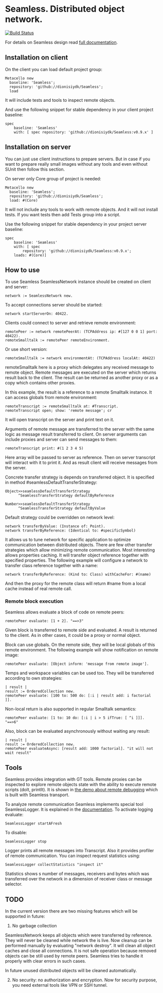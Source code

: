 # Seamless. Distributed object network.
[![Build Status](https://travis-ci.org/dionisiydk/Seamless.svg?branch=master)](https://travis-ci.org/dionisiydk/Seamless)

For details on Seamless design read [full documentation](https://github.com/SquareBracketAssociates/Booklet-Infrastructure).

## Installation on client
On the client you can load default project group: 
```Smalltalk
Metacello new
  baseline: 'Seamless';
  repository: 'github://dionisiydk/Seamless';
  load
```
It will include tests and tools to inspect remote objects.

And use the following snippet for stable dependency in your client project baseline:
```Smalltalk
spec
    baseline: 'Seamless'
    with: [ spec repository: 'github://dionisiydk/Seamless:v0.9.x' ]
```
## Installation on server
You can just use client instructions to prepare servers. But in case if you want to prepare really small images without any tools and even without SUnit then follow this section.

On server only Core group of project is needed:
```Smalltalk
Metacello new
  baseline: 'Seamless';
  repository: 'github://dionisiydk/Seamless';
  load: #(Core)
```
It will not include any tools to work with remote objects. And it will not install tests. If you want tests then add Tests group into a script.

Use the following snippet for stable dependency in your project server baseline:
```Smalltalk
spec
    baseline: 'Seamless'
    with: [ spec 
        repository: 'github://dionisiydk/Seamless:v0.9.x';
	loads: #(Core)]
```

## How to use
To use Seamless SeamlessNetwork instance should be created on client and server:
```Smalltalk
network := SeamlessNetwork new.
```
To accept connections server should be started:
```Smalltalk
network startServerOn: 40422.
```
Clients could connect to server and retrieve remote environment:
```Smalltalk
remotePeer := network remotePeerAt: (TCPAddress ip: #[127 0 0 1] port: 40422).
remoteSmalltalk := remotePeer remoteEnvironment.
```
Or use short version:
```Smalltalk
remoteSmalltalk := network environmentAt: (TCPAddress localAt: 40422)
```
remoteSmalltalk here is a proxy which delegates any received message to remote object. Remote messages are executed on the server which returns result back to the client. The result can be returned as another proxy or as a copy which contains other proxies.

In this example, the result is a reference to a remote Smalltalk instance. It can access globals from remote environment:
```Smalltalk
remoteTranscript := remoteSmalltalk at: #Transcript.
remoteTranscript open; show: 'remote message'; cr
```
It will open transcript on the server and print text on it.

Arguments of remote message are transferred to the server with the same logic as message result transferred to client. On server arguments can include proxies and server can send messages to them:
```Smalltalk
remoteTranscript print: #(1 2 3 4 5)
```
Here array will be passed to server as reference. Then on server transcript will interact with it to print it. And as result client will receive messages from the server.

Concrete transfer strategy is depends on transferred object. It is specified in method #seamlessDefaultTransferStrategy:
```Smalltalk
Object>>seamlessDefaultTransferStrategy
      ^SeamlessTransferStrategy defaultByReference

Number>>seamlessDefaultTransferStrategy
      ^SeamlessTransferStrategy defaultByValue
```
Default strategy could be overridden on network level:
```Smalltalk
network transferByValue: (Instance of: Point).
network transferByReference: (Identical to: #specificSymbol)
```
It allows us to tune network for specific application to optimize communication between distributed objects. There are few other transfer strategies which allow minimizing remote communication. Most interesting allows properties caching. It will transfer object reference together with specified properties. The following example will configure a network to transfer class reference together with a name:
```Smalltalk
network transferByReference: (Kind to: Class) withCacheFor: #(name)
```
And then the proxy for the remote class will return #name from a local cache instead of real remote call.

### Remote block execution
Seamless allows evaluate a block of code on remote peers:
```Smalltalk
remotePeer evaluate: [1 + 2]. "==>3"
```
Given block is transferred to remote side and evaluated. A result is returned to the client. As in other cases, it could be a proxy or normal object.

Block can use globals. On the remote side, they will be local globals of this remote environment. The following example will show notification on remote image:
```Smalltalk
remotePeer evaluate: [Object inform: 'message from remote image'].
```
Temps and workspace variables can be used too. They will be transferred according to own strategies:
```Smalltalk
| result |
result := OrderedCollection new.
remotePeer evaluate: [100 to: 500 do: [:i | result add: i factorial ]].
```
Non-local return is also supported in regular Smalltalk semantics:
```Smalltalk
remotePeer evaluate: [1 to: 10 do: [:i | i > 5 ifTrue: [ ^i ]]]. "==>6"
```
Also, block can be evaluated asynchronously without waiting any result:
```Smalltalk
| result |
result := OrderedCollection new.
remotePeer evaluateAsync: [result add: 1000 factorial]. "it will not wait result"
```
## Tools
Seamless provides integration with GT tools. Remote proxies can be inspected to explore remote objects state with the ability to execute remote scripts (doIt, printIt). It is shown in [the demo about remote debugging](https://youtu.be/SgFjgQpo_nU) which is built with Seamless transport.

To analyze remote communication Seamless implements special tool SeamlessLogger. It is explained in the [documentation](https://ci.inria.fr/pharo-contribution/view/Books/job/PharoBookWorkInProgress/lastSuccessfulBuild/artifact/book-result/Seamless/Seamless.pdf). To activate logging evaluate:
```Smalltalk
SeamlessLogger startAFresh
```
To disable:
```Smalltalk
SeamlessLogger stop
```
Logger prints all remote messages into Transcript. Also it provides profiler of remote communication. You can inspect request statistics using:
```Smalltalk
SeamlessLogger collectStatistics "inspect it"
```
Statistics shows s number of messages, receivers and bytes which was transferred over the network in a dimension of receiver class or message selector.

## TODO
In the current version there are two missing features which will be supported in future:

1) No garbage collection

SeamlessNetwork keeps all objects which were transferred by reference. They will never be cleaned while network the is live. 
Now cleanup can be performed manually by evaluating "network destroy". It will clean all object caches and close all connections. It is not safe operation because removed objects can be still used by remote peers. Seamless tries to handle it properly with clear errors in such cases. 

In future unused distributed objects will be cleaned automatically.

2) No security: no authorization and encryption. Now for security purpose, you need external tools like VPN or SSH tunnel.

